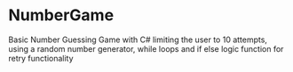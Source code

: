 # NumberGame
Basic Number Guessing Game with C# limiting the user to 10 attempts, using a random number generator, while loops and if else logic function for retry functionality
